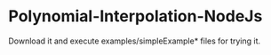 # Polynomial-Interpolation-NodeJs

Download it and execute examples/simpleExample* files for trying it.
